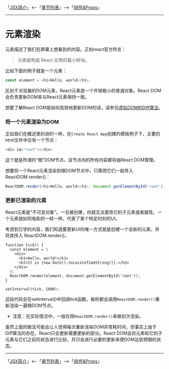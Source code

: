 「[JSX简介](./JSX简介.md)」<--「[章节列表](../React概述.md)」-->「[组件&Props](./组件&Props.md)」

***

# 元素渲染

元素描述了我们在屏幕上想看到的内容。正如react官方所言：
> 元素是构成 React 应用的最小砖块。

比如下面的例子就是一个元素：
```js
const element = <h1>Hello, world</h1>;
```
区别于浏览器的DOM元素，React元素是一个开销极小的普通对象。React DOM会负责更新DOM来与React元素保持一致。

想要了解React DOM是如何高效地更新DOM的话，请参见[虚拟DOM的Diff算法](https://www.kancloud.cn/kancloud/react-in-depth/67091)。

### 将一个元素渲染为DOM

正如我们在概述里的讲的一样，在`Create React App`创建的模板例子下，主要的html文件中仅有一个节点：
```js
<div id="root"></div>
```
这个就是所谓的“根”DOM节点，该节点内的所有内容都将由React DOM管理。


想要将一个React元素渲染到根DOM节点中，只需把它们一起传入ReactDOM.render()：
```js
ReactDOM.render(<h1>Hello, world</h1>, document.getElementById('root'));
```

###  更新已渲染的元素

React元素是“不可变对象”。一旦被创建，你就无法更改它的子元素或者属性。一个元素就如同电影的一帧一样，代表了某个特定时刻的UI。

考虑到已学的内容，我们知道要更新UI的唯一方式就是创建一个全新的元素，并将其传入 ReactDOM.render()。
```JS
function tick() {
  const element = (
    <div>
      <h1>Hello, world!</h1>
      <h2>It is {new Date().toLocaleTimeString()}.</h2>
    </div>
  );
  ReactDOM.render(element, document.getElementById('root'));
}

setInterval(tick, 1000);
```
这段代码会在setInterval()中回调tick函数，每秒都会调用`ReactDOM.render()`重新渲染一遍根DOM节点。

* 注意：在实际情况中，一般仅用`ReactDOM.render()`来做初次渲染。

虽然上面的做法可能会让人觉得每次重新渲染DOM非常耗时间，但事实上由于Diff算法的存在，React只会更新需要更新的部分。React DOM会将元素和它的子元素与它们之前的状态进行比较，并只会进行必要的更新来使DOM达到预期的状态。

***

「[JSX简介](./JSX简介.md)」<--「[章节列表](../React概述.md)」-->「[组件&Props](./组件&Props.md)」